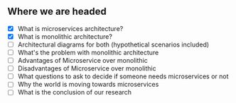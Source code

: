 ## Where we are headed

- [x] What is microservices architecture?
- [x] What is monolithic architecture?
- [ ] Architectural diagrams for both (hypothetical scenarios included)
- [ ] What's the problem with monolithic architecture
- [ ] Advantages of Microservice over monolithic
- [ ] Disadvantages of Microservice over monolithic
- [ ] What questions to ask to decide if someone needs microservices or not
- [ ] Why the world is moving towards microservices
- [ ] What is the conclusion of our research
